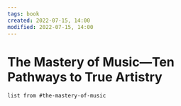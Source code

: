 ```yaml
---
tags: book 
created: 2022-07-15, 14:00
modified: 2022-07-15, 14:00
---
```


# The Mastery of Music—Ten Pathways to True Artistry
```dataview
list from #the-mastery-of-music 
```
